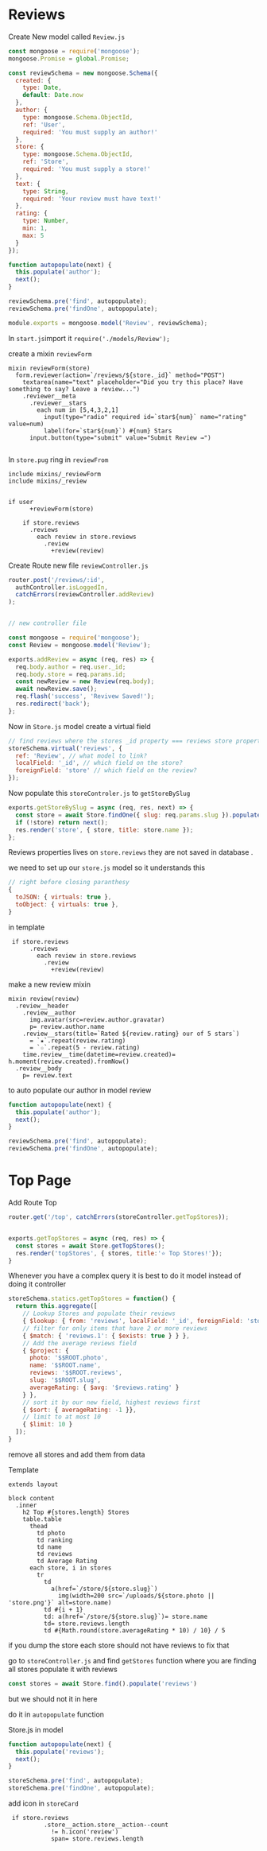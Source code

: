 # Reviews

Create New model called `Review.js`

```javascript
const mongoose = require('mongoose');
mongoose.Promise = global.Promise;

const reviewSchema = new mongoose.Schema({
  created: {
    type: Date,
    default: Date.now
  },
  author: {
    type: mongoose.Schema.ObjectId,
    ref: 'User',
    required: 'You must supply an author!'
  },
  store: {
    type: mongoose.Schema.ObjectId,
    ref: 'Store',
    required: 'You must supply a store!'
  },
  text: {
    type: String,
    required: 'Your review must have text!'
  },
  rating: {
    type: Number,
    min: 1,
    max: 5
  }
});

function autopopulate(next) {
  this.populate('author');
  next();
}

reviewSchema.pre('find', autopopulate);
reviewSchema.pre('findOne', autopopulate);

module.exports = mongoose.model('Review', reviewSchema);

```

In `start.js`import it  `require('./models/Review');`

create a mixin  `reviewForm`

```jade
mixin reviewForm(store)
  form.reviewer(action=`/reviews/${store._id}` method="POST")
    textarea(name="text" placeholder="Did you try this place? Have something to say? Leave a review...")
    .reviewer__meta
      .reviewer__stars
        each num in [5,4,3,2,1]
          input(type="radio" required id=`star${num}` name="rating" value=num)
          label(for=`star${num}`) #{num} Stars
      input.button(type="submit" value="Submit Review →")


```

In 	`store.pug` ring in `reviewFrom`

```jade
include mixins/_reviewForm
include mixins/_review


if user
      +reviewForm(store)

    if store.reviews
      .reviews
        each review in store.reviews
          .review
            +review(review)
```

Create Route  new file `reviewController.js`

```javascript
router.post('/reviews/:id',
  authController.isLoggedIn,
  catchErrors(reviewController.addReview)
);


// new controller file

const mongoose = require('mongoose');
const Review = mongoose.model('Review');

exports.addReview = async (req, res) => {
  req.body.author = req.user._id;
  req.body.store = req.params.id;
  const newReview = new Review(req.body);
  await newReview.save();
  req.flash('success', 'Revivew Saved!');
  res.redirect('back');
};


```

Now in `Store.js` model create a virtual field 

```javascript
// find reviews where the stores _id property === reviews store property
storeSchema.virtual('reviews', {
  ref: 'Review', // what model to link?
  localField: '_id', // which field on the store?
  foreignField: 'store' // which field on the review?
});
```

Now populate this `storeControler.js` to `getStoreBySlug`

```javascript
exports.getStoreBySlug = async (req, res, next) => {
  const store = await Store.findOne({ slug: req.params.slug }).populate('author reviews');
  if (!store) return next();
  res.render('store', { store, title: store.name });
};
```

Reviews properties lives on `store.reviews` they are not saved in database .

we need to set up our `store.js` model so it understands this 

```javascript
// right before closing paranthesy 
{
  toJSON: { virtuals: true },
  toObject: { virtuals: true },
}
```

in template

```jade
 if store.reviews
      .reviews
        each review in store.reviews
          .review
            +review(review)
```

make a new review mixin

```jade
mixin review(review)
  .review__header
    .review__author
      img.avatar(src=review.author.gravatar)
      p= review.author.name
    .review__stars(title=`Rated ${review.rating} our of 5 stars`)
      = `★`.repeat(review.rating)
      = `☆`.repeat(5 - review.rating)
    time.review__time(datetime=review.created)= h.moment(review.created).fromNow()
  .review__body
    p= review.text

```

to auto populate our author in model review 

```javascript
function autopopulate(next) {
  this.populate('author');
  next();
}

reviewSchema.pre('find', autopopulate);
reviewSchema.pre('findOne', autopopulate);
```

# Top Page

Add Route Top

```javascript
router.get('/top', catchErrors(storeController.getTopStores));


exports.getTopStores = async (req, res) => {
  const stores = await Store.getTopStores();
  res.render('topStores', { stores, title:'⭐ Top Stores!'});
}
```

Whenever you have a complex query it is best to do it model instead of doing it controller

```javascript
storeSchema.statics.getTopStores = function() {
  return this.aggregate([
    // Lookup Stores and populate their reviews
    { $lookup: { from: 'reviews', localField: '_id', foreignField: 'store', as: 'reviews' }},
    // filter for only items that have 2 or more reviews
    { $match: { 'reviews.1': { $exists: true } } },
    // Add the average reviews field
    { $project: {
      photo: '$$ROOT.photo',
      name: '$$ROOT.name',
      reviews: '$$ROOT.reviews',
      slug: '$$ROOT.slug',
      averageRating: { $avg: '$reviews.rating' }
    } },
    // sort it by our new field, highest reviews first
    { $sort: { averageRating: -1 }},
    // limit to at most 10
    { $limit: 10 }
  ]);
}

```

remove all stores and add them from data



Template

```jade
extends layout

block content
  .inner
    h2 Top #{stores.length} Stores
    table.table
      thead
        td photo
        td ranking
        td name
        td reviews
        td Average Rating
      each store, i in stores
        tr
          td
            a(href=`/store/${store.slug}`)
              img(width=200 src=`/uploads/${store.photo || 'store.png'}` alt=store.name)
          td #{i + 1}
          td: a(href=`/store/${store.slug}`)= store.name
          td= store.reviews.length
          td #{Math.round(store.averageRating * 10) / 10} / 5

```

if you dump the store each store should not have reviews to fix that 

go to `storeController.js` and find `getStores` function  where you are finding all stores populate it with reviews

```javascript
const stores = await Store.find().populate('reviews')
```

but we should not it in here 

do it in `autopopulate` function 

Store.js in model 

```javascript
function autopopulate(next) {
  this.populate('reviews');
  next();
}

storeSchema.pre('find', autopopulate);
storeSchema.pre('findOne', autopopulate);
```



add icon in `storeCard`

```jade
 if store.reviews
          .store__action.store__action--count
            != h.icon('review')
            span= store.reviews.length
```

